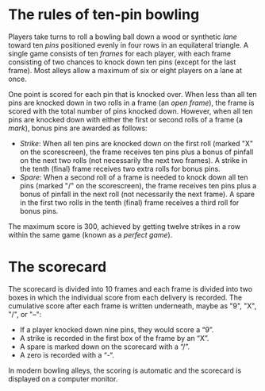 # The rules of ten-pin bowling

Players take turns to roll a bowling ball down a wood or synthetic _lane_ toward ten _pins_ positioned evenly in four rows in an equilateral triangle.  A single game consists of ten _frames_ for each player, with each frame consisting of two chances to knock down ten pins (except for the last frame).  Most alleys allow a maximum of six or eight players on a lane at once.

One point is scored for each pin that is knocked over. When less than all ten pins are knocked down in two rolls in a frame (an _open frame_), the frame is scored with the total number of pins knocked down. However, when all ten pins are knocked down with either the first or second rolls of a frame (a _mark_), bonus pins are awarded as follows:

* _Strike_: When all ten pins are knocked down on the first roll (marked "X" on the scorescreen), the frame receives ten pins plus a bonus of pinfall on the next two rolls (not necessarily the next two frames). A strike in the tenth (final) frame receives two extra rolls for bonus pins.
* _Spare_: When a second roll of a frame is needed to knock down all ten pins (marked "/" on the scorescreen), the frame receives ten pins plus a bonus of pinfall in the next roll (not necessarily the next frame). A spare in the first two rolls in the tenth (final) frame receives a third roll for bonus pins.

The maximum score is 300, achieved by getting twelve strikes in a row within the same game (known as a _perfect game_).


# The scorecard

The scorecard is divided into 10 frames and each frame is divided into two boxes in which the individual score from each delivery is recorded. The cumulative score after each frame is written underneath, maybe as "9", "X", "/", or "–":

* If a player knocked down nine pins, they would score a “9”.
* A strike is recorded in the first box of the frame by an “X”.
* A spare is marked down on the scorecard with a “/”.
* A zero is recorded with a “-“.

In modern bowling alleys, the scoring is automatic and the scorecard is displayed on a computer monitor.
